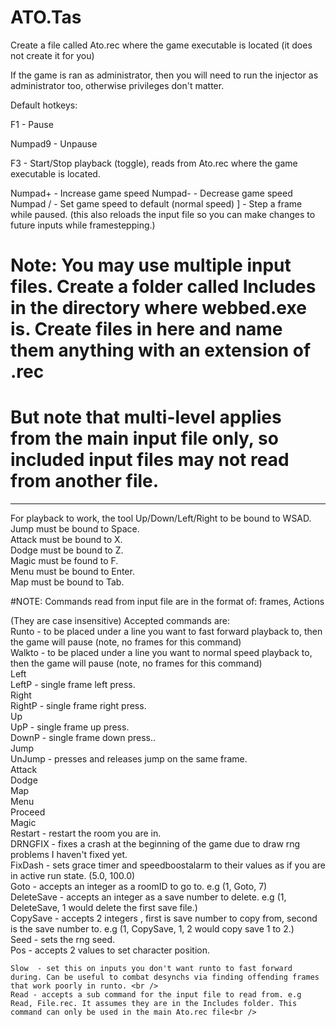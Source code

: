 # ATO.Tas

Create a file called Ato.rec where the game executable is located (it does not create it for you)

If the game is ran as administrator, then you will need to run the injector as administrator too, otherwise privileges don't matter.

Default hotkeys:

F1 - Pause

Numpad9 - Unpause

F3 - Start/Stop playback (toggle), reads from Ato.rec where the game executable is located.

Numpad+ - Increase game speed
Numpad- - Decrease game speed
Numpad / - Set game speed to default (normal speed)
] - Step a frame while paused. (this also reloads the input file so you can make changes to future inputs while framestepping.)<br/>

# Note: You may use multiple input files. Create a folder called Includes in the directory where webbed.exe is. Create files in here and name them anything with an extension of .rec
# But note that multi-level applies from the main input file only, so included input files may not read from another file.

--------------------------------------------------------

For playback to work, the tool Up/Down/Left/Right to be bound to WSAD. <br />
Jump must be bound to Space. <br />
Attack must be bound to X. <br />
Dodge must be bound to Z. <br />
Magic must be found to F. <br />
Menu must be bound to Enter. <br />
Map must be bound to Tab. <br />

#NOTE: 
Commands read from input file are in the format of:
   frames, Actions

(They are case insensitive)
Accepted commands are: <br />
    Runto - to be placed under a line you want to fast forward playback to, then the game will pause (note, no frames for this command) <br />
    Walkto - to be placed under a line you want to normal speed playback to, then the game will pause (note, no frames for this command) <br />
    Left <br />
    LeftP - single frame left press. <br />
    Right <br />
    RightP - single frame right press. <br />
    Up <br />
    UpP - single frame up press. <br />
    DownP - single frame down press.. <br />
    Jump <br />
    UnJump - presses and releases jump on the same frame. <br />
    Attack <br />
    Dodge <br />
    Map <br />
    Menu <br />
    Proceed <br />
    Magic <br />
    Restart - restart the room you are in. <br />
    DRNGFIX - fixes a crash at the beginning of the game due to draw rng problems I haven't fixed yet. <br />
    FixDash - sets grace timer and speedboostalarm to their values as if you are in active run state. (5.0, 100.0) <br />
    Goto - accepts an integer as a roomID to go to. e.g (1, Goto, 7) <br />
    DeleteSave - accepts an integer as a save number to delete. e.g  (1, DeleteSave, 1 would delete the first save file.) <br />
    CopySave - accepts 2 integers , first is save number to copy from, second is the save number to. e.g (1, CopySave, 1, 2 would copy save 1 to 2.) <br />
    Seed - sets the rng seed. <br />
    Pos - accepts 2 values to set character position. <br />
    

    Slow  - set this on inputs you don't want runto to fast forward during. Can be useful to combat desynchs via finding offending frames that work poorly in runto. <br />
    Read - accepts a sub command for the input file to read from. e.g Read, File.rec. It assumes they are in the Includes folder. This command can only be used in the main Ato.rec file<br />
